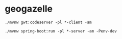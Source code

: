 # geogazelle

```
./mvnw gwt:codeserver -pl *-client -am
```

```
./mvnw spring-boot:run -pl *-server -am -Penv-dev
```